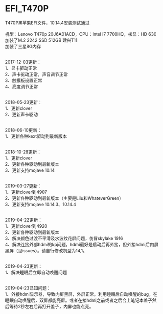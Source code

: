 # EFI_T470P
T470P黑苹果EFI文件，10.14.4安装测试通过</br>
</br>
机型：Lenovo T470p 20J6A01ACD，CPU：Intel i7 7700HQ，核显：HD 630</br>
加装了M.2 2242 SSD 512GB 建兴T11</br>
加装了三星8G内存</br>
</br>

2017-12-03更新：</br>
1、显卡驱动正常</br>
2、声卡驱动正常，声音调节正常</br>
3、触摸板设置正常</br>
4、亮度调节正常</br>
</br>

2018-05-23更新：</br>
1、更新clover</br>
2、更新声卡驱动</br>
</br>

2018-06-10更新：</br>
1、更新各种kext驱动到最新版本</br>
</br>

2018-10-28更新：</br>
1、更新clover</br>
2、更新各种驱动到最新版本</br>
3、更新支持mojave 10.14</br>
</br>


2019-03-27更新：</br>
1、更新clover到4907</br>
2、更新各种驱动到最新版本（主要是Lilu和WhateverGreen）</br>
3、更新支持mojave 10.14.3、10.14.4</br>
</br>

2019-04-22更新：</br>
1、更新clover到4920</br>
2、更新各种驱动到最新版本</br>
3、解决颜色过渡不平滑及水波纹花屏问题，仿冒skylake 1916</br>
4、解决连接外部hdmi的kp问题，hdmi最好是启动后再外接，但外接hdmi后内屏黑屏（见issues）。请自行修改机型为14,1。</br>
</br>

2019-04-23更新：</br>
1、解决睡眠后立即自动唤醒问题</br>
</br>

2019-04-23已知问题：</br>
1、外接hdmi显示器，导致内屏黑屏，外屏正常。利用睡眠后自动唤醒的bug，在睡眠自动唤醒后，双屏都能亮屏。或者在接hdmi之前或者之后合上笔记本盖子然后等待2秒左右后再打开盖子，内屏也能点亮。</br>
</br>
